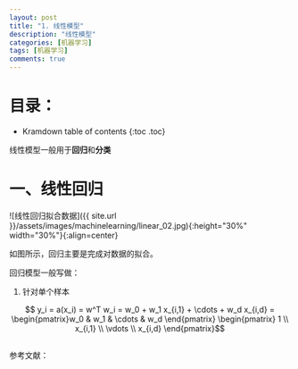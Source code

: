 ```yaml
---
layout: post
title: "1. 线性模型"
description: "线性模型"
categories: [机器学习]
tags: [机器学习]
comments: true
---
```

# 目录：

* Kramdown table of contents
{:toc .toc}

线性模型一般用于**回归**和**分类**

# 一、线性回归

![线性回归拟合数据]({{ site.url }}/assets/images/machinelearning/linear_02.jpg){:height="30%" width="30%"}{:align=center}

如图所示，回归主要是完成对数据的拟合。

回归模型一般写做：

1. 针对单个样本

$$ y_i = a(x_i) = w^T w_i = w_0 + w_1 x_{i,1} + \cdots + w_d x_{i,d}  
= \begin{pmatrix}w_0 & w_1 & \cdots & w_d \end{pmatrix} \begin{pmatrix} 1 \\ x_{i,1} \\ \vdots \\ x_{i,d} \end{pmatrix}$$


## 



参考文献：
